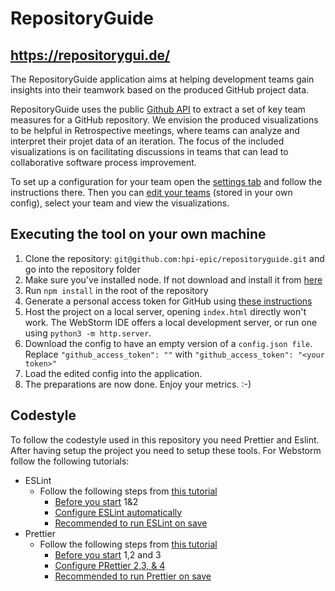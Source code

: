 # RepositoryGuide
## https://repositorygui.de/

The RepositoryGuide application aims at helping development teams gain insights into their teamwork based on the produced GitHub project data.

RepositoryGuide uses the public [Github API](https://docs.github.com/en/rest) to extract a set of key team measures for a GitHub repository.
We envision the produced visualizations to be helpful in  Retrospective meetings, where teams can analyze and interpret their projet data of an iteration.
The focus of the included visualizations is on facilitating discussions in teams that can lead to collaborative software process improvement.

To set up a configuration for your team open the [settings tab](https://hpi-epic.github.io/repositoryguide/view/settings.html) and follow the instructions there. Then you can [edit your teams](https://hpi-epic.github.io/repositoryguide/view/team/overview.html) (stored in your own config), select your team and view the visualizations.

## Executing the tool on your own machine

1. Clone the repository: ```git@github.com:hpi-epic/repositoryguide.git``` and go into the repository folder
2. Make sure you've installed node. If not download and install it from [here](https://nodejs.org/en/download/)
3. Run `npm install` in the root of the repository
4. Generate a personal access token for GitHub using [these instructions](https://docs.github.com/en/github/authenticating-to-github/keeping-your-account-and-data-secure/creating-a-personal-access-token)
5. Host the project on a local server, opening `index.html` directly won't work. The WebStorm IDE offers a local development server, or run one using `python3 -m http.server`. 
6. Download the config to have an empty version of a `config.json file`. Replace ```"github_access_token": ""``` with ```"github_access_token": "<your token>"```
7. Load the edited config into the application.
8. The preparations are now done. Enjoy your metrics. :-)

## Codestyle
To follow the codestyle used in this repository you need Prettier and Eslint. After having setup the project you need to setup these tools. For Webstorm follow the following tutorials:
- ESLint
    - Follow the following steps from [this tutorial](https://www.jetbrains.com/help/webstorm/eslint.html)
        - [Before you start](https://www.jetbrains.com/help/webstorm/eslint.html#ws_js_linters_eslint_before_you_start) 1&2
        - [Configure ESLint automatically](https://www.jetbrains.com/help/webstorm/eslint.html#ws_js_eslint_automatic_configuration)
        - [Recommended to run ESLint on save](https://www.jetbrains.com/help/webstorm/eslint.html#ws_eslint_configure_run_eslint_on_save)
- Prettier
    - Follow the following steps from [this tutorial](https://www.jetbrains.com/help/webstorm/prettier.html)
        - [Before you start](https://www.jetbrains.com/help/webstorm/prettier.html#prettier_before_you_start) 1,2 and 3 
        - [Configure PRettier 2,3, & 4](https://www.jetbrains.com/help/webstorm/prettier.html#ws_prettier_install)
        - [Recommended to run Prettier on save](https://www.jetbrains.com/help/webstorm/prettier.html#ws_prettier_run_automatically_in_current_project)
